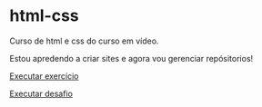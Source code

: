 # html-css
Curso de html e css do curso em vídeo.

Estou apredendo a criar sites e agora vou gerenciar repósitorios!

<a href="https://brunodlucasdev.github.io/html-css/exercicios/ex001/" target=_blank>Executar exercício</a>

<a href="https://brunodlucasdev.github.io/html-css/Desafiosdecódigo/d001/" target=_blank>Executar desafio </a>